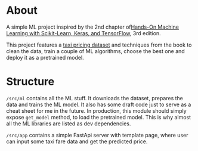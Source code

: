 # About

A simple ML project inspired by the 2nd chapter of[Hands-On Machine Learning with Scikit-Learn, Keras, and TensorFlow](https://www.oreilly.com/library/view/hands-on-machine-learning/9781492032632/), 3rd edition.

This project features a [taxi pricing dataset](https://www.kaggle.com/datasets/denkuznetz/taxi-price-prediction) and techniques from the book to clean the data, train a couple of ML algorithms, choose the best one and deploy it as a pretrained model.

# Structure

`/src/ml` contains all the ML stuff. It downloads the dataset, prepares the data and trains the ML model. It also has some draft code just to serve as a cheat sheet for me in the future. In production, this module should simply expose `get_model` method, to load the pretrained model. This is why almost all the ML libraries are listed as dev dependencies.

`/src/app` contains a simple FastApi server with template page, where user can input some taxi fare data and get the predicted price.

